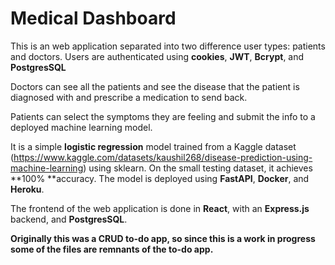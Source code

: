 # Medical Dashboard
This is an web application separated into two difference user types: patients and doctors. 
Users are authenticated using **cookies**, **JWT**, **Bcrypt**, and **PostgresSQL**

Doctors can see all the patients and see the disease that the patient is diagnosed with and prescribe a medication to send back.

Patients can select the symptoms they are feeling and submit the info to a deployed machine learning model.

It is a simple **logistic regression** model trained from a Kaggle dataset (https://www.kaggle.com/datasets/kaushil268/disease-prediction-using-machine-learning) using sklearn. 
On the small testing dataset, it achieves **100% **accuracy. 
The model is deployed using **FastAPI**, **Docker**, and **Heroku**.

The frontend of the web application is done in **React**, with an **Express.js** backend, and **PostgresSQL**.


**Originally this was a CRUD to-do app, so since this is a work in progress some of the files are remnants of the to-do app.**
